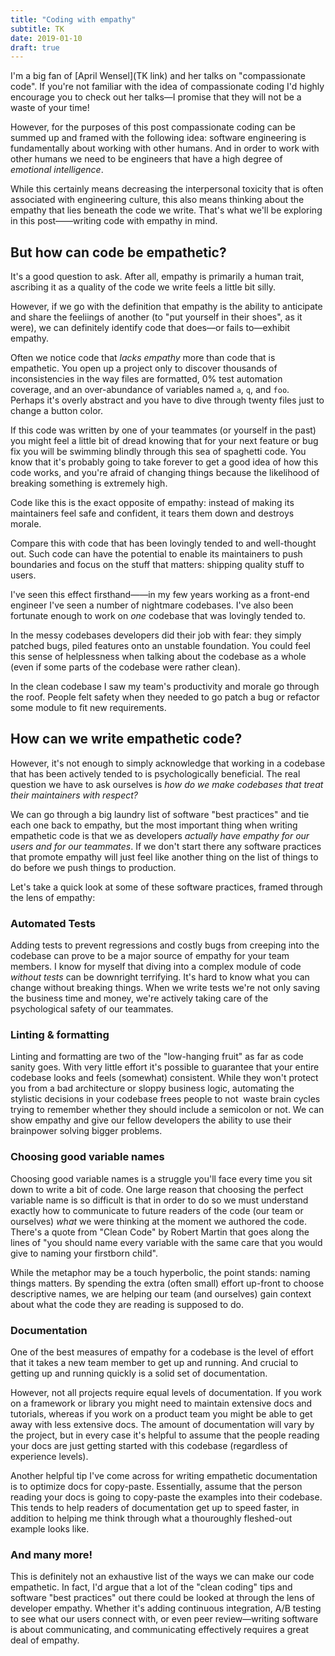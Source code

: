 ```yaml
---
title: "Coding with empathy"
subtitle: TK
date: 2019-01-10
draft: true
---
```


I'm a big fan of [April Wensel](TK link) and her talks on "compassionate code". If you're not familiar with the idea of compassionate coding I'd highly encourage you to check out her talks&mdash;I promise that they will not be a waste of your time!

However, for the purposes of this post compassionate coding can be summed up and framed with the following idea: software engineering is fundamentally about working with other humans. And in order to work with other humans we need to be engineers that have a high degree of _emotional intelligence_.

While this certainly means decreasing the interpersonal toxicity that is often associated with engineering culture, this also means thinking about the empathy that lies beneath the code we write. That's what we'll be exploring in this post——writing code with empathy in mind.

## But how can code be empathetic?

It's a good question to ask. After all, empathy is primarily a human trait, ascribing it as a quality of the code we write feels a little bit silly.

However, if we go with the definition that empathy is the ability to anticipate and share the feeliings of another (to "put yourself in their shoes", as it were), we can definitely identify code that does&mdash;or fails to&mdash;exhibit empathy.

Often we notice code that _lacks empathy_ more than code that is empathetic. You open up a project only to discover thousands of inconsistencies in the way files are formatted, 0% test automation coverage, and an over-abundance of variables named `a`, `q`, and `foo`. Perhaps it's overly abstract and you have to dive through twenty files just to change a button color.

If this code was written by one of your teammates (or yourself in the past) you might feel a little bit of dread knowing that for your next feature or bug fix you will be swimming blindly through this sea of spaghetti code. You know that it's probably going to take forever to get a good idea of how this code works, and you're afraid of changing things because the likelihood of breaking something is extremely high.

Code like this is the exact opposite of empathy: instead of making its maintainers feel safe and confident, it tears them down and destroys morale.

Compare this with code that has been lovingly tended to and well-thought out. Such code can have the potential to enable its maintainers to push boundaries and focus on the stuff that matters: shipping quality stuff to users.

I've seen this effect firsthand——in my few years working as a front-end engineer I've seen a number of nightmare codebases. I've also been fortunate enough to work on _one_ codebase that was lovingly tended to. 

In the messy codebases developers did their job with fear: they simply patched bugs, piled features onto an unstable foundation. You could feel this sense of helplessness when talking about the codebase as a whole (even if some parts of the codebase were rather clean). 

In the clean codebase I saw my team's productivity and morale go through the roof. People felt safety when they needed to go patch a bug or refactor some module to fit new requirements.

## How can we write empathetic code?

However, it's not enough to simply acknowledge that working in a codebase that has been actively tended to is psychologically beneficial. The real question we have to ask ourselves is _how do we make codebases that treat their maintainers with respect?_

We can go through a big laundry list of software "best practices" and tie each one back to empathy, but the most important thing when writing empathetic code is that we as developers _actually have empathy for our users and for our teammates_. If we don't start there any software practices that promote empathy will just feel like another thing on the list of things to do before we push things to production.

Let's take a quick look at some of these software practices, framed through the lens of empathy:

### Automated Tests

Adding tests to prevent regressions and costly bugs from creeping into the codebase can prove to be a major source of empathy for your team members. I know for myself that diving into a complex module of code _without tests_ can be downright terrifying. It's hard to know what you can change without breaking things. When we write tests we're not only saving the business time and money, we're actively taking care of the psychological safety of our teammates. 

### Linting & formatting

Linting and formatting are two of the "low-hanging fruit" as far as code sanity goes. With very little effort it's possible to guarantee that your entire codebase looks and feels (somewhat) consistent. While they won't protect you from a bad architecture or sloppy business logic, automating the stylistic decisions in your codebase frees people to not  waste brain cycles trying to remember whether they should include a semicolon or not. We can show empathy and give our fellow developers the ability to use their brainpower solving bigger problems.

### Choosing good variable names

Choosing good variable names is a struggle you'll face every time you sit down to write a bit of code. One large reason that choosing the perfect variable name is so difficult is that in order to do so we must understand exactly how to communicate to future readers of the code (our team or ourselves) _what_ we were thinking at the moment we authored the code. There's a quote from "Clean Code" by Robert Martin that goes along the lines of "you should name every variable with the same care that you would give to naming your firstborn child".

While the metaphor may be a touch hyperbolic, the point stands: naming things matters. By spending the extra (often small) effort up-front to choose descriptive names, we are helping our team (and ourselves) gain context about what the code they are reading is supposed to do.

### Documentation

One of the best measures of empathy for a codebase is the level of effort that it takes a new team member to get up and running. And crucial to getting up and running quickly is a solid set of documentation.

However, not all projects require equal levels of documentation. If you work on a framework or library you might need to maintain extensive docs and tutorials, whereas if you work on a product team you might be able to get away with less extensive docs. The amount of documentation will vary by the project, but in every case it's helpful to assume that the people reading your docs are just getting started with this codebase (regardless of experience levels).

Another helpful tip I've come across for writing empathetic documentation is to optimize docs for copy-paste. Essentially, assume that the person reading your docs is going to copy-paste the examples into their codebase. This tends to help readers of documentation get up to speed faster, in addition to helping me think through what a thouroughly fleshed-out example looks like.

### And many more!

This is definitely not an exhaustive list of the ways we can make our code empathetic. In fact, I'd argue that a lot of the "clean coding" tips and software "best practices" out there could be looked at through the lens of developer empathy. Whether it's adding continuous integration, A/B testing to see what our users connect with, or even peer review&mdash;writing software is about communicating, and communicating effectively requires a great deal of empathy.
